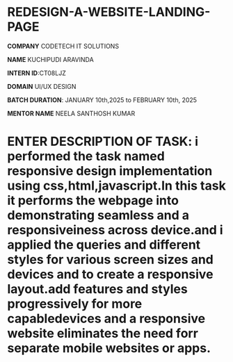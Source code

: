 # REDESIGN-A-WEBSITE-LANDING-PAGE

**COMPANY** CODETECH IT SOLUTIONS

**NAME** KUCHIPUDI ARAVINDA

**INTERN ID**:CT08LJZ

**DOMAIN** UI/UX DESIGN

**BATCH DURATION**: JANUARY 10th,2025 to FEBRUARY 10th, 2025

**MENTOR NAME**  NEELA SANTHOSH KUMAR

# ENTER DESCRIPTION OF TASK: i performed the task named responsive design implementation using css,html,javascript.In this task it performs the webpage into demonstrating seamless and a responsiveiness across device.and i applied the queries and different styles for various screen sizes and devices and to create a responsive layout.add features and styles progressively for more capabledevices and a responsive website eliminates the need forr separate mobile websites or apps.
